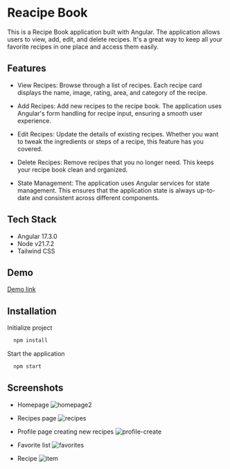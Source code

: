 
# Reacipe Book

This is a Recipe Book application built with Angular. The application allows users to view, add, edit, and delete recipes. It's a great way to keep all your favorite recipes in one place and access them easily.

## Features

- View Recipes: Browse through a list of recipes. Each recipe card displays the name, image, rating, area, and category of the recipe.

- Add Recipes: Add new recipes to the recipe book. The application uses Angular's form handling for recipe input, ensuring a smooth user experience.

- Edit Recipes: Update the details of existing recipes. Whether you want to tweak the ingredients or steps of a recipe, this feature has you covered.

- Delete Recipes: Remove recipes that you no longer need. This keeps your recipe book clean and organized.

- State Management: The application uses Angular services for state management. This ensures that the application state is always up-to-date and consistent across different components.


## Tech Stack
  
- Angular 17.3.0
- Node v21.7.2
- Tailwind CSS

## Demo
[Demo link](https://recipebookdemo.netlify.app/)

## Installation

Initialize project

```bash
  npm install
```
Start the application

```bash
  npm start
```


## Screenshots
- Homepage
![homepage2](https://github.com/apekul/recipebook/assets/22819317/7c8b106f-950f-4225-8f3b-35559cd94494)

- Recipes page
![recipes](https://github.com/apekul/recipebook/assets/22819317/e4a1b3a2-25ce-46f7-a771-683f2df7285c)
- Profile page creating new recipes
![profile-create](https://github.com/apekul/recipebook/assets/22819317/86aab3ba-b987-4bf1-91e2-73dea0fb3ac7)
- Favorite list
![favorites](https://github.com/apekul/recipebook/assets/22819317/56fb2fe0-d42f-4bfe-931f-e9787f7e3d30)
- Recipe
![item](https://github.com/apekul/recipebook/assets/22819317/177f3676-b7b9-4954-86c1-c3a0b3f01bd0)
